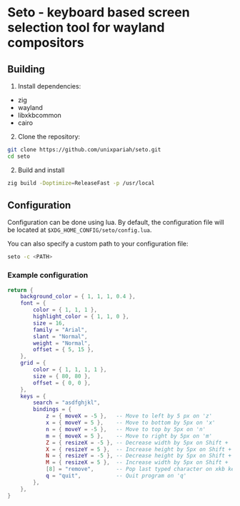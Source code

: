 # Seto - keyboard based screen selection tool for wayland compositors

## Building

1. Install dependencies:

- zig
- wayland
- libxkbcommon
- cairo

2. Clone the repository:

```bash
git clone https://github.com/unixpariah/seto.git
cd seto
```

2. Build and install

```bash
zig build -Doptimize=ReleaseFast -p /usr/local
```

## Configuration

Configuration can be done using lua. By default, the configuration file will be located at
`$XDG_HOME_CONFIG/seto/config.lua`.

You can also specify a custom path to your configuration file:

```bash
seto -c <PATH>
```

### Example configuration

```lua
return {
	background_color = { 1, 1, 1, 0.4 },
	font = {
		color = { 1, 1, 1 },
		highlight_color = { 1, 1, 0 },
		size = 16,
		family = "Arial",
		slant = "Normal",
		weight = "Normal",
        offset = { 5, 15 },
	},
	grid = {
		color = { 1, 1, 1, 1 },
		size = { 80, 80 },
		offset = { 0, 0 },
	},
	keys = {
		search = "asdfghjkl",
		bindings = {
			z = { moveX = -5 },   -- Move to left by 5 px on 'z'
			x = { moveY = 5 },    -- Move to bottom by 5px on 'x'
			n = { moveY = -5 },   -- Move to top by 5px on 'n'
			m = { moveX = 5 },    -- Move to right by 5px on 'm'
			Z = { resizeX = -5 }, -- Decrease width by 5px on Shift + 'z'
			X = { resizeY = 5 },  -- Increase height by 5px on Shift + 'x'
			N = { resizeY = -5 }, -- Decrease height by 5px on Shift + 'n'
			M = { resizeX = 5 },  -- Increase width by 5px on Shift + 'm'
			[8] = "remove",       -- Pop last typed character on xkb keycode 8 (Backspace)
			q = "quit",           -- Quit program on 'q'
		},
	},
}
```
